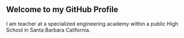 ## Welcome to my GitHub Profile

<!--
**LyleHarlow/LyleHarlow** is a ✨ _special_ ✨ repository because its `README.md` (this file) appears on your GitHub profile.
-->

I am teacher at a specialized engineering academy within a public High School in Santa Barbara California. 
